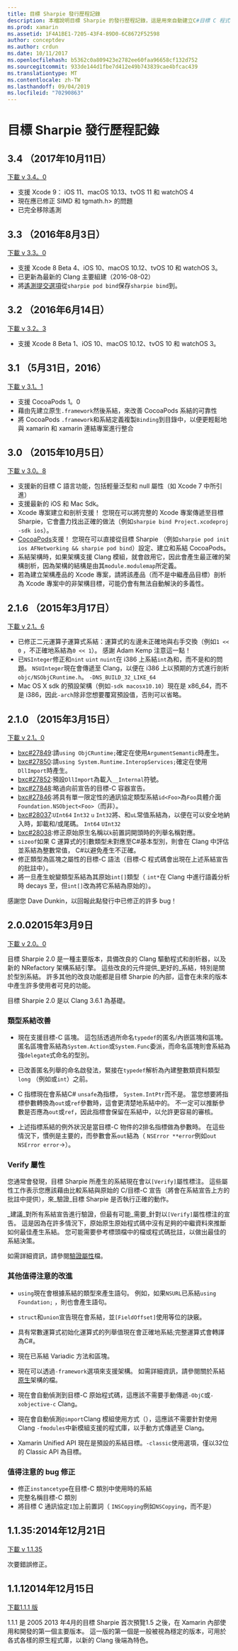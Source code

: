 ```yaml
---
title: 目標 Sharpie 發行歷程記錄
description: 本檔說明目標 Sharpie 的發行歷程記錄，這是用來自動建立C#目標 C 程式碼系結的工具。
ms.prod: xamarin
ms.assetid: 1F4A1BE1-7205-43F4-89D0-6C8672F52598
author: conceptdev
ms.author: crdun
ms.date: 10/11/2017
ms.openlocfilehash: b5362c0a809423e2782ee60faa96658cf132d752
ms.sourcegitcommit: 933de144d1fbe7d412e49b743839cae4bfcac439
ms.translationtype: MT
ms.contentlocale: zh-TW
ms.lasthandoff: 09/04/2019
ms.locfileid: "70290863"
---
```

# <a name="objective-sharpie-release-history"></a>目標 Sharpie 發行歷程記錄

## <a name="34-october-11-2017"></a>3.4 （2017年10月11日）

[下載 v 3.4。0](https://dl.xamarin.com/objective-sharpie/ObjectiveSharpie-3.4.0.pkg)

* 支援 Xcode 9： iOS 11、macOS 10.13、tvOS 11 和 watchOS 4
* 現在應已修正 SIMD 和 tgmath.h> 的問題
* 已完全移除遙測

## <a name="33-august-3-2016"></a>3.3 （2016年8月3日）

[下載 v 3.3。0](https://download.xamarin.com/objective-sharpie/ObjectiveSharpie-3.3.0.pkg)

* 支援 Xcode 8 Beta 4、iOS 10、macOS 10.12、tvOS 10 和 watchOS 3。
* 已更新為最新的 Clang 主要組建（2016-08-02）
* 將[遙測提交選項](https://twitter.com/Symbiatch/status/760373403878559744)從`sharpie pod bind`保存`sharpie bind`到。

## <a name="32-june-14-2016"></a>3.2 （2016年6月14日）

[下載 v 3.2。3](https://download.xamarin.com/objective-sharpie/ObjectiveSharpie-3.2.3.pkg)

* 支援 Xcode 8 Beta 1、iOS 10、macOS 10.12、tvOS 10 和 watchOS 3。

## <a name="31-may-31-2016"></a>3.1 （5月31日，2016）

[下載 v 3.1。1](https://download.xamarin.com/objective-sharpie/ObjectiveSharpie-3.1.1.pkg)

* 支援 CocoaPods 1。0
* 藉由先建立原生`.framework`然後系結，來改善 CocoaPods 系結的可靠性
* 將 CocoaPods `.framework`和系結定義複製`Binding`到目錄中，以便更輕鬆地與 xamarin 和 xamarin 連結專案進行整合

## <a name="30-october-5-2015"></a>3.0 （2015年10月5日）

[下載 v 3.0。8](https://download.xamarin.com/objective-sharpie/ObjectiveSharpie-3.0.8.pkg)

* 支援新的目標 C 語言功能，包括輕量泛型和 null 屬性（如 Xcode 7 中所引進）
* 支援最新的 iOS 和 Mac Sdk。
* Xcode 專案建立和剖析支援！ 您現在可以將完整的 Xcode 專案傳遞至目標 Sharpie，它會盡力找出正確的做法（例如`sharpie bind Project.xcodeproj -sdk ios`）。
* [CocoaPods](https://cocoapods.org)支援！ 您現在可以直接從目標 Sharpie （例如`sharpie pod init ios AFNetworking && sharpie pod bind`）設定、建立和系結 CocoaPods。
* 系結架構時，如果架構支援 Clang 模組，就會啟用它，因此會產生最正確的架構剖析，因為架構的結構是由其`module.modulemap`所定義。
* 若為建立架構產品的 Xcode 專案，請將該產品（而不是中繼產品目標）剖析為 Xcode 專案中的非架構目標，可能仍會有無法自動解決的多義性。

## <a name="216-march-17-2015"></a>2.1.6 （2015年3月17日）

[下載 v 2.1。6](https://download.xamarin.com/objective-sharpie/ObjectiveSharpie-2.1.6.pkg)

* 已修正二元運算子運算式系結：運算式的左邊未正確地與右手交換（例如`1 << 0` ，不正確地系結為`0 << 1`）。 感謝 Adam Kemp 注意這一點！
* 已`NSInteger`修正和`nint` `uint` `nuint`在 i386 上系結`int`為和，而不是和的問題。 `NSUInteger`現在會傳遞至 Clang，以便在 i386 上以預期的方式進行剖析`objc/NSObjCRuntime.h`。 `-DNS_BUILD_32_LIKE_64`
* Mac OS X sdk 的預設架構（例如`-sdk macosx10.10`）現在是 x86_64，而不是 i386，因此`-arch`除非您想要覆寫預設值，否則可以省略。

## <a name="210-march-15-2015"></a>2.1.0 （2015年3月15日）

[下載 v 2.1。0](https://download.xamarin.com/objective-sharpie/ObjectiveSharpie-2.1.0.pkg)

* [bxc#27849](https://bugzilla.xamarin.com/show_bug.cgi?id=27849):請`using ObjCRuntime;`確定在使用`ArgumentSemantic`時產生。
* [bxc#27850](https://bugzilla.xamarin.com/show_bug.cgi?id=27850):請`using System.Runtime.InteropServices;`確定在使用`DllImport`時產生。
* [bxc#27852](https://bugzilla.xamarin.com/show_bug.cgi?id=27852):預設`DllImport`為載入`__Internal`符號。
* [bxc#27848](https://bugzilla.xamarin.com/show_bug.cgi?id=27848):略過向前宣告的目標-C 容器宣告。
* [bxc#27846](https://bugzilla.xamarin.com/show_bug.cgi?id=27846):將具有單一限定性的通訊協定類型系結`id<Foo>`為`Foo`具體介面`Foundation.NSObject<Foo>`（而非）。
* [bxc#28037](https://bugzilla.xamarin.com/show_bug.cgi?id=28037):`UInt64` `Int32` `u` `Int32`將、和`uL`常值系結為，以便在可以安全地納入時，卸載和/或尾碼。 `Int64` `UInt32`
* [bxc#28038](https://bugzilla.xamarin.com/show_bug.cgi?id=28038):修正原始原生名稱以`k`前置詞開頭時的列舉名稱對應。
* `sizeof`如果 C 運算式的引數類型未對應至C#基本型別，則會在 Clang 中評估並系結為整數常值， C#以避免產生不正確。
* 修正類型為區塊之屬性的目標-C 語法（目標-C 程式碼會出現在上述系結宣告的批註中）。
* 將一旦產生蛻變類型系結為其原始`int[]`類型（ `int*`在 Clang 中進行語義分析時 decays 至，但`int[]`改為將它系結為原始的）。

感謝您 Dave Dunkin，以回報此點發行中已修正的許多 bug！

## <a name="200-march-9-2015"></a>2.0.02015年3月9日

[下載 v 2.0。0](https://download.xamarin.com/objective-sharpie/ObjectiveSharpie-2.0.0.pkg)

目標 Sharpie 2.0 是一種主要版本，具備改良的 Clang 驅動程式和剖析器，以及新的 NRefactory 架構系結引擎。 這些改良的元件提供_更好的_系結，特別是關於型別系結。 許多其他的改良功能都是目標 Sharpie 的內部，這會在未來的版本中產生許多使用者可見的功能。

目標 Sharpie 2.0 是以 Clang 3.6.1 為基礎。

### <a name="type-binding-improvements"></a>類型系結改善

* 現在支援目標-C 區塊。 這包括透過所命名`typedef`的匿名/內嵌區塊和區塊。 匿名區塊會系結為`System.Action`或`System.Func`委派，而命名區塊則會系結為強`delegate`式命名的型別。

* 已改善匿名列舉的命名啟發法，緊接在`typedef`解析為內建整數類資料類型`long` （例如或`int`）之前。

* C 指標現在會系結C# `unsafe`為指標， `System.IntPtr`而不是。 當您想要將指標參數轉換為`out`或`ref`參數時，這會更清楚地系結中的。 不一定可以推斷參數是否應為`out`或`ref`，因此指標會保留在系結中，以允許更容易的審核。

* 上述指標系結的例外狀況是當目標-C 物件的2排名指標做為參數時。 在這些情況下，慣例是主要的，而參數會系`out`結為（ `NSError **error`例如`out NSError error`→）。

### <a name="verify-attribute"></a>Verify 屬性

您通常會發現，目標 Sharpie 所產生的系結現在會以`[Verify]`屬性標注。 這些屬性工作表示您應該藉由比較系結與原始的 C/目標-C 宣告（將會在系結宣告上方的批註中提供），來_驗證_目標 Sharpie 是否執行正確的動作。

_建議_對所有系結宣告進行驗證，但最有可能_需要_針對以`[Verify]`屬性標注的宣告。 這是因為在許多情況下，原始原生原始程式碼中沒有足夠的中繼資料來推斷如何最佳產生系結。 您可能需要參考標頭檔中的檔或程式碼批註，以做出最佳的系結決策。

如需詳細資訊，請參閱[驗證屬性](~/cross-platform/macios/binding/objective-sharpie/platform/verify.md)檔。

### <a name="other-notable-improvements"></a>其他值得注意的改進

* `using`現在會根據系結的類型來產生語句。 例如，如果`NSURL`已系結`using Foundation;` ，則也會產生語句。

* `struct`和`union`宣告現在會系結，並`[FieldOffset]`使用等位的訣竅。

* 具有常數運算式初始化運算式的列舉值現在會正確地系結;完整運算式會轉譯為C#。

* 現在已系結 Variadic 方法和區塊。

* 現在可以透過`-framework`選項來支援架構。 如需詳細資訊，請參閱關於系結[原生](~/cross-platform/macios/binding/objective-sharpie/index.md)架構的檔。

* 現在會自動偵測到目標-C 原始程式碼，這應該不需要手動傳遞`-ObjC`或`-xobjective-c` Clang。

* 現在會自動偵測`@import`Clang 模組使用方式（），這應該不需要針對使用 Clang `-fmodules`中新模組支援的程式庫，以手動方式傳遞至 Clang。

* Xamarin Unified API 現在是預設的系結目標。`-classic`使用選項，僅以32位的 Classic API 為目標。

### <a name="notable-bug-fixes"></a>值得注意的 bug 修正

* 修正`instancetype`在目標-C 類別中使用時的系結
* 完整名稱目標-C 類別
* 將目標 C 通訊協定`I`加上前置詞（ `INSCopying`例如`NSCopying`，而不是）

## <a name="1135-december-21-2014"></a>1.1.35:2014年12月21日

[下載 v 1.1.35](https://download.xamarin.com/objective-sharpie/ObjectiveSharpie-1.1.35.pkg)

次要錯誤修正。

## <a name="111-december-15-2014"></a>1.1.12014年12月15日

[下載1.1.1 版](https://download.xamarin.com/objective-sharpie/ObjectiveSharpie-1.1.1.pkg)

1.1.1 是 2005 2013 年4月的目標 Sharpie 首次預覽1.5 之後，在 Xamarin 內部使用和開發的第一個主要版本。 這一版的第一個是一般被視為穩定的版本，可用於各式各樣的原生程式庫，以新的 Clang 後端為特色。

